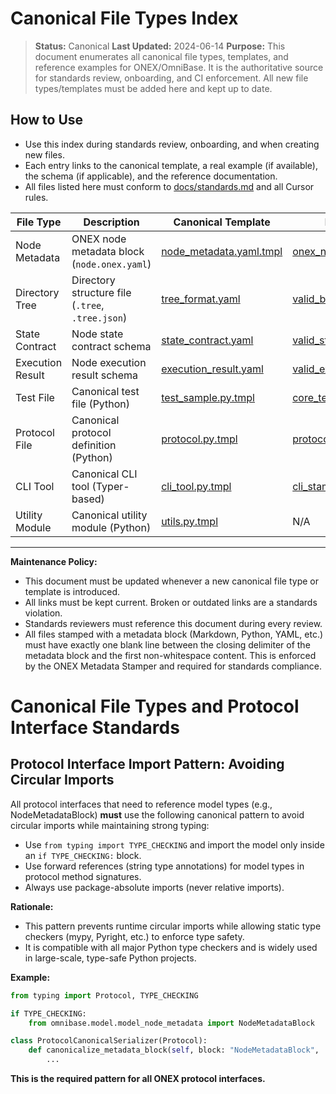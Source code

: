 <!-- === OmniNode:Metadata ===
<!-- metadata_version: 0.1.0 -->
<!-- protocol_version: 0.1.0 -->
<!-- owner: OmniNode Team -->
<!-- copyright: OmniNode Team -->
<!-- schema_version: 0.1.0 -->
<!-- name: canonical_file_types.md -->
<!-- version: 1.0.0 -->
<!-- uuid: 76c2e59e-304c-4c22-88f7-dcc06b905435 -->
<!-- author: OmniNode Team -->
<!-- created_at: 2025-05-21T12:41:40.162207 -->
<!-- last_modified_at: 2025-05-21T16:42:46.103565 -->
<!-- description: Stamped by ONEX -->
<!-- state_contract: state_contract://default -->
<!-- lifecycle: active -->
<!-- hash: 961fe1b8a502dee0f707cce7321e5e3312a351c5b9d5af01d3850e1a0b418a5f -->
<!-- entrypoint: {'type': 'python', 'target': 'canonical_file_types.md'} -->
<!-- runtime_language_hint: python>=3.11 -->
<!-- namespace: onex.stamped.canonical_file_types -->
<!-- meta_type: tool -->
<!-- === /OmniNode:Metadata === -->

<!-- === OmniNode:Metadata ===
<!-- metadata_version: 0.1.0 -->
<!-- protocol_version: 0.1.0 -->
<!-- owner: OmniNode Team -->
<!-- copyright: OmniNode Team -->
<!-- schema_version: 0.1.0 -->
<!-- name: canonical_file_types.md -->
<!-- version: 1.0.0 -->
<!-- uuid: 5f0b0fdc-2b6c-4877-a08c-2cff97c07348 -->
<!-- author: OmniNode Team -->
<!-- created_at: 2025-05-21T09:28:42.664801 -->
<!-- last_modified_at: 2025-05-21T16:39:56.651557 -->
<!-- description: Stamped by ONEX -->
<!-- state_contract: state_contract://default -->
<!-- lifecycle: active -->
<!-- hash: 44eee9fc164cedb4374e34e7487757edccdbc5b495d4fd47fa840f5d6dcdcd76 -->
<!-- entrypoint: {'type': 'python', 'target': 'canonical_file_types.md'} -->
<!-- runtime_language_hint: python>=3.11 -->
<!-- namespace: onex.stamped.canonical_file_types -->
<!-- meta_type: tool -->
<!-- === /OmniNode:Metadata === -->

<!-- === OmniNode:Metadata ===
<!-- metadata_version: 0.1.0 -->
<!-- protocol_version: 0.1.0 -->
<!-- owner: OmniNode Team -->
<!-- copyright: OmniNode Team -->
<!-- schema_version: 0.1.0 -->
<!-- name: canonical_file_types.md -->
<!-- version: 1.0.0 -->
<!-- uuid: a8712588-5b2d-4d60-adb1-5f5ff48a2d44 -->
<!-- author: OmniNode Team -->
<!-- created_at: 2025-05-21T09:28:42.664801 -->
<!-- last_modified_at: 2025-05-21T16:24:00.300023 -->
<!-- description: Stamped by ONEX -->
<!-- state_contract: state_contract://default -->
<!-- lifecycle: active -->
<!-- hash: 78b4713244d17724564ccca7cc7b5e64ecab592e4da66751657cf573dea9ed85 -->
<!-- entrypoint: {'type': 'python', 'target': 'canonical_file_types.md'} -->
<!-- runtime_language_hint: python>=3.11 -->
<!-- namespace: onex.stamped.canonical_file_types -->
<!-- meta_type: tool -->
<!-- === /OmniNode:Metadata === -->

# Canonical File Types Index

> **Status:** Canonical
> **Last Updated:** 2024-06-14
> **Purpose:** This document enumerates all canonical file types, templates, and reference examples for ONEX/OmniBase. It is the authoritative source for standards review, onboarding, and CI enforcement. All new file types/templates must be added here and kept up to date.

## How to Use
- Use this index during standards review, onboarding, and when creating new files.
- Each entry links to the canonical template, a real example (if available), the schema (if applicable), and the reference documentation.
- All files listed here must conform to [docs/standards.md](../standards.md) and all Cursor rules.

| File Type         | Description                                      | Canonical Template                                      | Real Example                                         | Schema/Model                                         | Reference Doc                                      |
|------------------|--------------------------------------------------|---------------------------------------------------------|------------------------------------------------------|------------------------------------------------------|----------------------------------------------------|
| Node Metadata    | ONEX node metadata block (`node.onex.yaml`)      | [node_metadata.yaml.tmpl](../../src/omnibase/templates/node_metadata.yaml.tmpl) | [onex_node.yaml](../../src/omnibase/schemas/onex_node.yaml) | [onex_node.yaml](../../src/omnibase/schemas/onex_node.yaml) | [node_contracts.md](../nodes/node_contracts.md)    |
| Directory Tree   | Directory structure file (`.tree`, `.tree.json`) | [tree_format.yaml](../../src/omnibase/schemas/tree_format.yaml) | [valid_basic.tree](../../tests/validate/directory_tree/test_case/valid/valid_basic.tree) | [tree_format.yaml](../../src/omnibase/schemas/tree_format.yaml) | [registry.md](../registry.md)                      |
| State Contract   | Node state contract schema                       | [state_contract.yaml](../../src/omnibase/schemas/state_contract.yaml) | [valid_state_contract.yaml](../../tests/schema/testdata/valid_state_contract.yaml) | [state_contract.yaml](../../src/omnibase/schemas/state_contract.yaml) | [node_contracts.md](../nodes/node_contracts.md)    |
| Execution Result | Node execution result schema                     | [execution_result.yaml](../../src/omnibase/schemas/execution_result.yaml) | [valid_execution_result.yaml](../../tests/schema/testdata/valid_execution_result.yaml) | [execution_result.yaml](../../src/omnibase/schemas/execution_result.yaml) | [registry.md](../registry.md)                      |
| Test File        | Canonical test file (Python)                     | [test_sample.py.tmpl](../../src/omnibase/templates/test_sample.py.tmpl) | [core_test_registry_cases.py](../../tests/core/core_test_registry_cases.py) | N/A                                                  | [testing.md](../testing.md)                        |
| Protocol File    | Canonical protocol definition (Python)           | [protocol.py.tmpl](../../src/omnibase/templates/protocol.py.tmpl) | [protocol_registry.py](../../src/omnibase/protocol/protocol_registry.py) | N/A                                                  | [protocols.md](../protocols.md)                    |
| CLI Tool         | Canonical CLI tool (Typer-based)                 | [cli_tool.py.tmpl](../../src/omnibase/templates/cli_tool.py.tmpl) | [cli_stamp.py](../../src/omnibase/tools/cli_stamp.py) | N/A                                                  | [cli_interface.md](../cli_interface.md)             |
| Utility Module   | Canonical utility module (Python)                | [utils.py.tmpl](../../src/omnibase/templates/utils.py.tmpl) | N/A                                                 | N/A                                                  | [nodes/templates_scaffolding.md](../nodes/templates_scaffolding.md) |

---

**Maintenance Policy:**
- This document must be updated whenever a new canonical file type or template is introduced.
- All links must be kept current. Broken or outdated links are a standards violation.
- Standards reviewers must reference this document during every review.
- All files stamped with a metadata block (Markdown, Python, YAML, etc.) must have exactly one blank line between the closing delimiter of the metadata block and the first non-whitespace content. This is enforced by the ONEX Metadata Stamper and required for standards compliance.

# Canonical File Types and Protocol Interface Standards

## Protocol Interface Import Pattern: Avoiding Circular Imports

All protocol interfaces that need to reference model types (e.g., NodeMetadataBlock) **must** use the following canonical pattern to avoid circular imports while maintaining strong typing:

- Use `from typing import TYPE_CHECKING` and import the model only inside an `if TYPE_CHECKING:` block.
- Use forward references (string type annotations) for model types in protocol method signatures.
- Always use package-absolute imports (never relative imports).

**Rationale:**
- This pattern prevents runtime circular imports while allowing static type checkers (mypy, Pyright, etc.) to enforce type safety.
- It is compatible with all major Python type checkers and is widely used in large-scale, type-safe Python projects.

**Example:**
```python
from typing import Protocol, TYPE_CHECKING

if TYPE_CHECKING:
    from omnibase.model.model_node_metadata import NodeMetadataBlock

class ProtocolCanonicalSerializer(Protocol):
    def canonicalize_metadata_block(self, block: "NodeMetadataBlock", ...) -> str:
        ...
```

**This is the required pattern for all ONEX protocol interfaces.**
